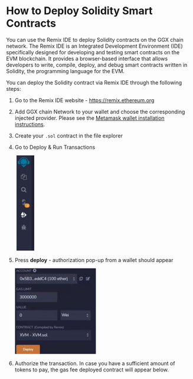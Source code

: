 # How to Deploy Solidity Smart Contracts

You can use the Remix IDE to deploy Solidity contracts on the GGX chain network. The Remix IDE is an Integrated Development Environment (IDE) specifically designed for developing and testing smart contracts on the EVM blockchain. It provides a browser-based interface that allows developers to write, compile, deploy, and debug smart contracts written in Solidity, the programming language for the EVM.

You can deploy the Solidity contract via Remix IDE through the following steps:

1. Go to the Remix IDE website - <https://remix.ethereum.org>

2. Add GGX chain Network to your wallet and choose the corresponding injected provider. Please see the [Metamask wallet installation instructions](../wallets/metamask.md). 

3. Create your `.sol` contract in the file explorer

4. Go to Deploy & Run Transactions

   ![Deploy & Run Transactions](../../assets/how-to-deploy-solidity/solidity-deploy-and-run.jpg)

5. Press **deploy** - authorization pop-up from a wallet should appear

   ![Deploy](../../assets/how-to-deploy-solidity/solidity-deploy.jpg)

6. Authorize the transaction. In case you have a sufficient amount of tokens to pay, the gas fee deployed contract will appear below.
